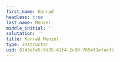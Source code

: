 ```yaml
---
first_name: Konrad
headless: true
last_name: Menzel
middle_initial: ''
salutation: ''
title: Konrad Menzel
type: instructor
uid: 8143efa5-9d35-41f4-2c00-7654f1efacfc
---
```

